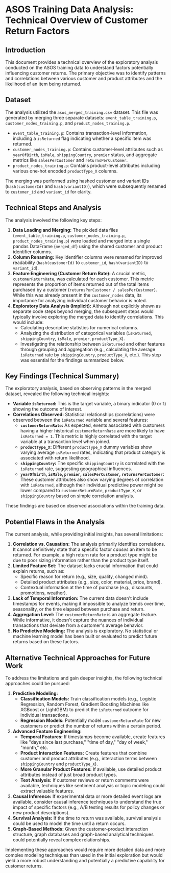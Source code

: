 
# ASOS Training Data Analysis: Technical Overview of Customer Return Factors

## Introduction

This document provides a technical overview of the exploratory analysis conducted on the ASOS training data to understand factors potentially influencing customer returns. The primary objective was to identify patterns and correlations between various customer and product attributes and the likelihood of an item being returned.

## Dataset

The analysis utilized the `asos_merged_training.csv` dataset. This file was generated by merging three separate datasets: `event_table_training.p`, `customer_nodes_training.p`, and `product_nodes_training.p`.

*   `event_table_training.p`: Contains transaction-level information, including a `isReturned` flag indicating whether a specific item was returned.
*   `customer_nodes_training.p`: Contains customer-level attributes such as `yearOfBirth`, `isMale`, `shippingCountry`, `premier` status, and aggregate metrics like `salesPerCustomer` and `returnsPerCustomer`.
*   `product_nodes_training.p`: Contains product-level attributes including various one-hot encoded `productType_X` columns.

The merging was performed using hashed customer and variant IDs (`hash(customerId)` and `hash(variantID)`), which were subsequently renamed to `customer_id` and `variant_id` for clarity.

## Technical Steps and Analysis

The analysis involved the following key steps:

1.  **Data Loading and Merging:** The pickled data files (`event_table_training.p`, `customer_nodes_training.p`, `product_nodes_training.p`) were loaded and merged into a single pandas DataFrame (`merged_df`) using the shared customer and product identifier columns.
2.  **Column Renaming:** Key identifier columns were renamed for improved readability (`hash(customerId)` to `customer_id`, `hash(variantID)` to `variant_id`).
3.  **Feature Engineering (Customer Return Rate):** A crucial metric, `customerReturnRate`, was calculated for each customer. This metric represents the proportion of items returned out of the total items purchased by a customer (`returnsPerCustomer / salesPerCustomer`). While this was already present in the `customer_nodes` data, its importance for analyzing individual customer behavior is noted.
4.  **Exploratory Data Analysis (Implicit):** Although not explicitly shown as separate code steps beyond merging, the subsequent steps would typically involve exploring the merged data to identify correlations. This would include:
    *   Calculating descriptive statistics for numerical columns.
    *   Analyzing the distribution of categorical variables (`isReturned`, `shippingCountry`, `isMale`, `premier`, `productType_X`).
    *   Investigating the relationship between `isReturned` and other features through grouping and aggregation (e.g., calculating the average `isReturned` rate by `shippingCountry`, `productType_X`, etc.). This step was essential for the findings summarized below.

## Key Findings (Technical Summary)

The exploratory analysis, based on observing patterns in the merged dataset, revealed the following technical insights:

*   **Variable `isReturned`:** This is the target variable, a binary indicator (0 or 1) showing the outcome of interest.
*   **Correlations Observed:** Statistical relationships (correlations) were observed between the `isReturned` variable and several features:
    *   **`customerReturnRate`:** As expected, events associated with customers having a higher historical `customerReturnRate` are more likely to have `isReturned = 1`. This metric is highly correlated with the target variable at a transaction level when joined.
    *   **`productType_X`:** Different `productType_X` dummy variables show varying average `isReturned` rates, indicating that product category is associated with return likelihood.
    *   **`shippingCountry`:** The specific `shippingCountry` is correlated with the `isReturned` rate, suggesting geographical influences.
    *   **`yearOfBirth`, `isMale`, `premier`, `salesPerCustomer`, `returnsPerCustomer`:** These customer attributes also show varying degrees of correlation with `isReturned`, although their individual predictive power might be lower compared to `customerReturnRate`, `productType_X`, or `shippingCountry` based on simple correlation analysis.

These findings are based on observed associations within the training data.

## Potential Flaws in the Analysis

The current analysis, while providing initial insights, has several limitations:

1.  **Correlation vs. Causation:** The analysis primarily identifies correlations. It cannot definitively state that a specific factor *causes* an item to be returned. For example, a high return rate for a product type might be due to poor sizing information rather than the product type itself.
2.  **Limited Feature Set:** The dataset lacks crucial information that could explain returns, such as:
    *   Specific reason for return (e.g., size, quality, changed mind).
    *   Detailed product attributes (e.g., size, color, material, price, brand).
    *   Contextual information at the time of purchase (e.g., discounts, promotions, weather).
3.  **Lack of Temporal Information:** The current data doesn't include timestamps for events, making it impossible to analyze trends over time, seasonality, or the time elapsed between purchase and return.
4.  **Aggregation Level:** The `customerReturnRate` is an aggregate feature. While informative, it doesn't capture the nuances of individual transactions that deviate from a customer's average behavior.
5.  **No Predictive Modeling:** The analysis is exploratory. No statistical or machine learning model has been built or evaluated to predict future returns based on these factors.

## Alternative Technical Approaches for Future Work

To address the limitations and gain deeper insights, the following technical approaches could be pursued:

1.  **Predictive Modeling:**
    *   **Classification Models:** Train classification models (e.g., Logistic Regression, Random Forest, Gradient Boosting Machines like XGBoost or LightGBM) to predict the `isReturned` outcome for individual transactions.
    *   **Regression Models:** Potentially model `customerReturnRate` for new customers or predict the number of returns within a certain period.
2.  **Advanced Feature Engineering:**
    *   **Temporal Features:** If timestamps become available, create features like "days since last purchase," "time of day," "day of week," "month," etc.
    *   **Product Interaction Features:** Create features that combine customer and product attributes (e.g., interaction terms between `shippingCountry` and `productType_X`).
    *   **More Granular Product Features:** If available, use detailed product attributes instead of just broad product types.
    *   **Text Analysis:** If customer reviews or return comments were available, techniques like sentiment analysis or topic modeling could extract valuable features.
3.  **Causal Inference:** If experimental data or more detailed event logs are available, consider causal inference techniques to understand the true impact of specific factors (e.g., A/B testing results for policy changes or new product descriptions).
4.  **Survival Analysis:** If the time to return was available, survival analysis could be used to model the time until a return occurs.
5.  **Graph-Based Methods:** Given the customer-product interaction structure, graph databases and graph-based analytical techniques could potentially reveal complex relationships.

Implementing these approaches would require more detailed data and more complex modeling techniques than used in the initial exploration but would yield a more robust understanding and potentially a predictive capability for customer returns.
